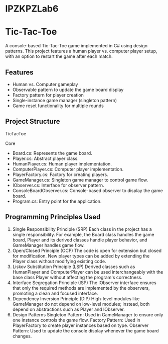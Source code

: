 # IPZKPZLab6
# Tic-Tac-Toe

A console-based Tic-Tac-Toe game implemented in C# using design patterns. This project features a human player vs. computer player setup, with an option to restart the game after each match.

## Features

- Human vs. Computer gameplay
- Observable pattern to update the game board display
- Factory pattern for player creation
- Single-instance game manager (singleton pattern)
- Game reset functionality for multiple rounds

## Project Structure
TicTacToe

Core
- Board.cs: Represents the game board.
- Player.cs: Abstract player class.
- HumanPlayer.cs: Human player implementation.
- ComputerPlayer.cs: Computer player implementation.
- PlayerFactory.cs: Factory for creating players.
- GameManager.cs: Singleton game manager to control game flow.
- IObserver.cs: Interface for observer pattern.
- ConsoleBoardObserver.cs: Console-based observer to display the game board.
- Program.cs: Entry point for the application.

## Programming Principles Used
1. Single Responsibility Principle (SRP)
Each class in the project has a single responsibility. For example, the Board class handles the game board, Player and its derived classes handle player behavior, and GameManager handles game flow.
2. Open/Closed Principle (OCP)
The code is open for extension but closed for modification. New player types can be added by extending the Player class without modifying existing code.
3. Liskov Substitution Principle (LSP)
Derived classes such as HumanPlayer and ComputerPlayer can be used interchangeably with the base class Player without affecting the program's correctness.
4. Interface Segregation Principle (ISP)
The IObserver interface ensures that only the required methods are implemented by the observers, promoting a clean and focused interface.
5. Dependency Inversion Principle (DIP)
High-level modules like GameManager do not depend on low-level modules; instead, both depend on abstractions such as Player and IObserver.
6. Design Patterns
Singleton Pattern: Used in GameManager to ensure only one instance controls the game flow.
Factory Pattern: Used in PlayerFactory to create player instances based on type.
Observer Pattern: Used to update the console display whenever the game board changes.
